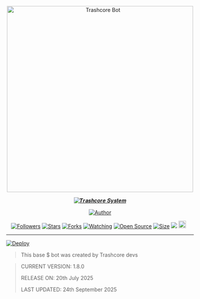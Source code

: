 <p align="center">
<img src="https://url.bwmxmd.online/Adams.36pxd22m.jpg" alt="Trashcore Bot" width="500"/>


</p>
<p align="center">
<a href="#"><img title="𝑻𝒓𝒂𝒔𝒉𝒄𝒐𝒓𝒆 𝑺𝒚𝒔𝒕𝒆𝒎" src="https://img.shields.io/badge/TrashCore Bots-green?colorA=%23ff0000&colorB=%23017e40&style=for-the-badge"></a>
</p>
<p align="center">
<a href="https://github.com/Tennor-modz"><img title="Author" src="https://img.shields.io/badge/Author-Trashcore-red.svg?style=for-the-badge&logo=github"></a>
</p>
<p align="center">
<a href="https://github.com/Tennor-modz/followers"><img title="Followers" src="https://img.shields.io/github/followers/Tennor-modz?color=red&style=flat-square"></a>
<a href="https://github.com/Tennor-modz/trashcore-system/stargazers/"><img title="Stars" src="https://img.shields.io/github/stars/Tennor-modz/trashcore-system?color=blue&style=flat-square"></a>
<a href="https://github.com/Tennor-modz/trashcore-system/network/members"><img title="Forks" src="https://img.shields.io/github/forks/Tennor-modz/trashcore-system?color=red&style=flat-square"></a>
<a href="https://github.com/Tennor-modz/trashcore-system/watchers"><img title="Watching" src="https://img.shields.io/github/watchers/Tennor-modz/trashcore-system?label=Watchers&color=blue&style=flat-square"></a>
<a href="https://github.com/Tennor-modz/trashcore-system"><img title="Open Source" src="https://badges.frapsoft.com/os/v2/open-source.svg?v=103"></a>
<a href="https://github.com/Tennor-modz/trashcore-system"><img title="Size" src="https://img.shields.io/github/repo-size/Tennor-modz/trashcore-system?style=flat-square&color=green"></a>
<a href="https://hits.seeyoufarm.com"><img src="https://hits.seeyoufarm.com/api/count/incr/badge.svg?url=https%3A%2F%2Fgithub.com%2FTennor-modz%2Ftrashcore-system&count_bg=%2379C83D&title_bg=%23555555&icon=probot.svg&icon_color=%2300FF6D&title=hits&edge_flat=false"/></a>
<a href="https://github.com/Tennor-modz/trashcore-system/graphs/commit-activity"><img height="20" src="https://img.shields.io/badge/Maintained%3F-yes-green.svg"></a>&nbsp;&nbsp;
</p>
</div>

---

<a href='https://deploy-five-coral.vercel.app/' target="_blank">
  <img alt='Deploy' src='https://img.shields.io/badge/deploy%20bot%20now-darkpink?style=for-the-badge&logo=opencv&logoColor=black'/>
</a>
<br> 






> This base $ bot was created by Trashcore devs





> CURRENT VERSION: 1.8.0
>
> 
> RELEASE ON: 20th July 2025
>
> 
> LAST UPDATED: 24th September 2025
